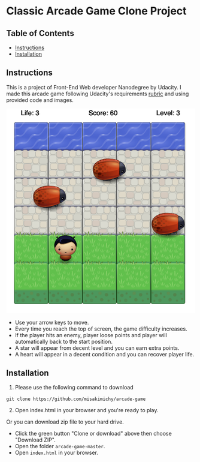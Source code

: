 # Classic Arcade Game Clone Project

## Table of Contents

- [Instructions](#instructions)
- [Installation](#installation)


## Instructions
This is a project of Front-End Web developer Nanodegree by Udacity.
I made this arcade game following Udacity's requirements [rubric](https://review.udacity.com/#!/rubrics/15/view) and using provided code and images.

![alt screenshot of the game](screenshot/screenshot.png)

- Use your arrow keys to move.
- Every time you reach the top of screen, the game difficulty increases.
- If the player hits an enemy, player loose points and player will automatically back to the start position.
- A star will appear from decent level and you can earn extra points.
- A heart will appear in a decent condition and you can recover player life.


## Installation
1. Please use the following command to download
```
git clone https://github.com/misakimichy/arcade-game
```

2. Open index.html in your browser and you're ready to play.

Or you can download zip file to your hard drive.
- Click the green button "Clone or download" above then choose "Download ZIP".
- Open the folder `arcade-game-master`.
- Open `index.html` in your browser.